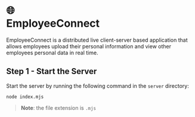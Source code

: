  # :globe_with_meridians:<br>EmployeeConnect

EmployeeConnect  is a distributed live client-server based application that allows employees upload their personal information and view other employees personal data in real time.

## Step 1 - Start the Server

Start the server by running the following command in the `server` directory:

```shell
node index.mjs
```

> **Note**: the file extension is `.mjs`
